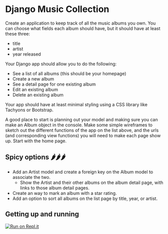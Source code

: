 # Django Music Collection

Create an application to keep track of all the music albums you own. You can choose what fields each album should have, but it should have at least these three:

- title
- artist
- year released

Your Django app should allow you to do the following:

- See a list of all albums (this should be your homepage)
- Create a new album
- See a detail page for one existing album
- Edit an existing album
- Delete an existing album

Your app should have at least minimal styling using a CSS library like Tachyons or Bootstrap.

A good place to start is planning out your model and making sure you can make an Album object in the console. Make some simple wireframes to sketch out the different functions of the app on the list above, and the urls (and corresponding view functions) you will need to make each page show up. Start with the home page.

## Spicy options 🌶️🌶️🌶️

- Add an Artist model and create a foreign key on the Album model to associate the two.
  - Show the Artist and their other albums on the album detail page, with links to those album detail pages.
- Create an way to mark an album with a star rating.
- Add an option to sort all albums on the list page by title, year, or artist.

## Getting up and running


[![Run on Repl.it](https://repl.it/badge/github/momentum-morehouse/django-music-VyzionDev)](https://repl.it/github/momentum-morehouse/django-music-VyzionDev)
